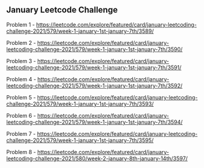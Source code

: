 <h2>January Leetcode Challenge</h2>

Problem 1 - https://leetcode.com/explore/featured/card/january-leetcoding-challenge-2021/579/week-1-january-1st-january-7th/3589/

Problem 2 - https://leetcode.com/explore/featured/card/january-leetcoding-challenge-2021/579/week-1-january-1st-january-7th/3590/

Problem 3 - https://leetcode.com/explore/featured/card/january-leetcoding-challenge-2021/579/week-1-january-1st-january-7th/3591/

Problem 4 - https://leetcode.com/explore/featured/card/january-leetcoding-challenge-2021/579/week-1-january-1st-january-7th/3592/

Problem 5 - https://leetcode.com/explore/featured/card/january-leetcoding-challenge-2021/579/week-1-january-1st-january-7th/3593/

Problem 6 - https://leetcode.com/explore/featured/card/january-leetcoding-challenge-2021/579/week-1-january-1st-january-7th/3594/

Problem 7 - https://leetcode.com/explore/featured/card/january-leetcoding-challenge-2021/579/week-1-january-1st-january-7th/3595/

Problem 8 - https://leetcode.com/explore/featured/card/january-leetcoding-challenge-2021/580/week-2-january-8th-january-14th/3597/
